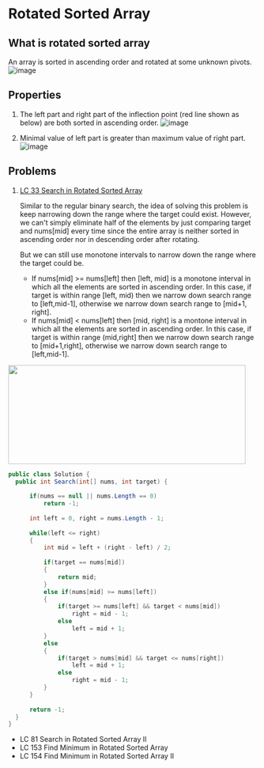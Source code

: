 # Rotated Sorted Array

## What is rotated sorted array
An array is sorted in ascending order and rotated at some unknown pivots.
![image](https://github.com/idanhuang/idanhuang.github.io/blob/master/image/roated_sorted_array_1.png)

## Properties
1. The left part and right part of the inflection point (red line shown as below) are both sorted in ascending order.
![image](https://github.com/idanhuang/idanhuang.github.io/blob/master/image/roated_sorted_array_2.png)

2. Minimal value of left part is greater than maximum value of right part.
![image](https://github.com/idanhuang/idanhuang.github.io/blob/master/image/roated_sorted_array_3.png)


## Problems
1. [LC 33 Search in Rotated Sorted Array](https://leetcode.com/problems/search-in-rotated-sorted-array/submissions/)
  
    Similar to the regular binary search, the idea of solving this problem is keep narrowing down the range where the target could exist. However, we can't simply eliminate half of the elements by just comparing target and nums[mid] every time since the entire array is neither sorted in ascending order nor in descending order after rotating. 
    
    But we can still use monotone intervals to narrow down the range where the target could be. 
    - If nums[mid] >= nums[left] then [left, mid] is a monotone interval in which all the elements are sorted in ascending order. In this case, if target is within range [left, mid) then we narrow down search range to [left,mid-1], otherwise we narrow down search range to [mid+1, right]. 
    - If nums[mid] < nums[left] then [mid, right] is a montone interval in which all the elements are sorted in ascending order. In this case, if target is within range (mid,right] then we narrow down search range to [mid+1,right], otherwise we narrow down search range to [left,mid-1].

<img src="https://github.com/idanhuang/idanhuang.github.io/blob/master/image/rotated_sorted_array_4.png" data-canonical-src="https://github.com/idanhuang/idanhuang.github.io/blob/master/image/rotated_sorted_array_4.png" width="480" height="200" />
  
  ```C#
  public class Solution {
    public int Search(int[] nums, int target) {
        
        if(nums == null || nums.Length == 0)
            return -1;
        
        int left = 0, right = nums.Length - 1;
        
        while(left <= right)
        {
            int mid = left + (right - left) / 2;
            
            if(target == nums[mid])
            {
                return mid;
            }
            else if(nums[mid] >= nums[left])
            {
                if(target >= nums[left] && target < nums[mid])
                    right = mid - 1;
                else
                    left = mid + 1;
            }
            else
            {
                if(target > nums[mid] && target <= nums[right])
                    left = mid + 1;
                else
                    right = mid - 1;
            }
        }
        
        return -1;
    }
}
  ```
- LC 81 Search in Rotated Sorted Array II
- LC 153 Find Minimum in Rotated Sorted Array
- LC 154 Find Minimum in Rotated Sorted Array II
